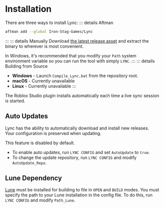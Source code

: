 # Installation

There are three ways to install Lync:
::: details Aftman
```bash
aftman add --global Iron-Stag-Games/Lync
```
:::
::: details Manually
Download [the latest release asset](https://github.com/Iron-Stag-Games/Lync/releases/latest) and extract the binary to wherever is most convenient.

In Windows, it's recommended that you modify your `Path` system environment variable so you can run the tool with simply `LYNC`.
:::
::: details Building from Source
* **Windows** - Launch `Compile_Lync.bat` from the repository root.
* **macOS** - Currently unavailable
* **Linux** - Currently unavailable
:::

The Roblox Studio plugin installs automatically each time a live sync session is started.

## Auto Updates

Lync has the ability to automatically download and install new releases. Your configuration is preserved when updating.

This feature is disabled by default.

* To enable auto updates, run `LYNC CONFIG` and set `AutoUpdate` to `true`.
* To change the update repository, run `LYNC CONFIG` and modify `AutoUpdate_Repo`.

## Lune Dependency

[Lune](https://lune-org.github.io/docs/getting-started/1-installation) must be installed for building to file in `OPEN` and `BUILD` modes. You must specify the path to your Lune installation in the config file. To do this, run `LYNC CONFIG` and modify `Path_Lune`.
